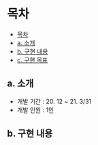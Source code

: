 # 목차
* [목차](#목차)
* [a. 소개](#소개)
* [b. 구현 내용](#구현-내용)
* [c. 구현 목표](#구현-목표)


## a. 소개

* 개발 기간 : 20. 12 ~ 21. 3/31
* 개발 인원 : 1인


## b. 구현 내용
